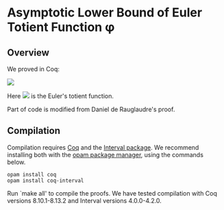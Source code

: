 # Asymptotic Lower Bound of Euler Totient Function φ

## Overview

We proved in Coq:

<img src="https://render.githubusercontent.com/render/math?math=\forall n\geq 2: \quad \frac{\phi(n)}{n} \geq \frac{1}{e^2 \lfloor \log_2 n\rfloor^4}.">

Here <img src="https://render.githubusercontent.com/render/math?math=\phi"> is the Euler's totient function.

Part of code is modified from Daniel de Rauglaudre's proof.

## Compilation

Compilation requires [Coq](https://coq.inria.fr/) and the [Interval package](http://coq-interval.gforge.inria.fr/). We recommend installing both with the [opam package manager](https://opam.ocaml.org/), using the commands below.
```
opam install coq
opam install coq-interval
```
Run `make all' to compile the proofs. We have tested compilation with Coq versions 8.10.1-8.13.2 and Interval versions 4.0.0-4.2.0.